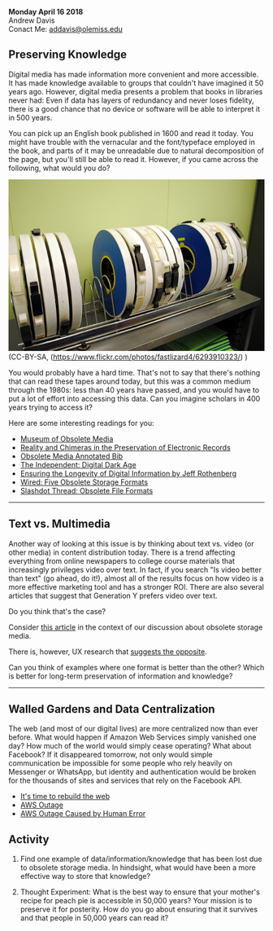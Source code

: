 **Monday April 16 2018**  
Andrew Davis    
Conact Me: [addavis@olemiss.edu](mailto:addavis@olemiss.edu)

## Preserving Knowledge 

Digital media has made information more convenient and more accessible. It has made knowledge available to groups that couldn't have imagined it 50 years ago. However, digital media presents a problem that books in libraries never had: Even if data has layers of redundancy and never loses fidelity, there is a good chance that no device or software will be able to interpret it in 500 years. 

You can pick up an English book published in 1600 and read it today. You might have trouble with the vernacular and the font/typeface employed in the book, and parts of it may be unreadable due to natural decomposition of the page, but you'll still be able to read it. However, if you came across the following, what would you do?

![data tape](assets/tape.jpg)  
(CC-BY-SA, (https://www.flickr.com/photos/fastlizard4/6293910323/) )

You would probably have a hard time. That's not to say that there's nothing that can read these tapes around today, but this was a common medium through the 1980s: less than 40 years have passed, and you would have to put a lot of effort into accessing this data. Can you imagine scholars in 400 years trying to access it? 

Here are some interesting readings for you:

- [Museum of Obsolete Media](http://www.obsoletemedia.org/)
- [Reality and Chimeras in the Preservation of Electronic Records](http://www.dlib.org/dlib/april99/bearman/04bearman.html)
- [Obsolete Media Annotated Bib](http://wiki.slis.wayne.edu/index.php/Obsolete_Media)
- [The Independent: Digital Dark Age](http://www.independent.co.uk/life-style/gadgets-and-tech/news/digital-dark-age-could-leave-historians-with-no-records-of-the-21st-century-10043516.html)
- [Ensuring the Longevity of Digital Information by Jeff Rothenberg](assets/ensuring.pdf)
- [Wired: Five Obsolete Storage Formats](https://www.wired.com/2008/06/five-obsolete-s/)
- [Slashdot Thread: Obsolete File Formats](https://ask.slashdot.org/story/05/08/30/2249225/Examples-of-Obsolete-File-Formats)

---

## Text vs. Multimedia
Another way of looking at this issue is by thinking about text vs. video (or other media) in content distribution today. There is a trend affecting everything from online newspapers to college course materials that increasingly privileges video over text. In fact, if you search "Is video better than text" (go ahead, do it!), almost all of the results focus on how video is a more effective marketing tool and has a stronger ROI. There are also several articles that suggest that Generation Y prefers video over text.

Do you think that's the case? 

Consider [this article](https://simplystatistics.org/2017/06/13/the-future-of-education-is-plain-text/) in the context of our discussion about obsolete storage media. 

There is, however, UX research that [suggests the opposite](http://idratherbewriting.com/2011/07/22/a-few-notes-from-usability-testing-video-tutorials-get-watched-text-gets-skipped/).

Can you think of examples where one format is better than the other? Which is better for long-term preservation of information and knowledge? 

---

## Walled Gardens and Data Centralization
The web (and most of our digital lives) are more centralized now than ever before. What would happen if Amazon Web Services simply vanished one day? How much of the world would simply cease operating? What about Facebook? If it disappeared tomorrow, not only would simple communication be impossible for some people who rely heavily on Messenger or WhatsApp, but identity and authentication would be broken for the thousands of sites and services that rely on the Facebook API.

- [It's time to rebuild the web](https://www.oreilly.com/ideas/its-time-to-rebuild-the-web)
- [AWS Outage](https://techcrunch.com/2017/02/28/amazon-aws-s3-outage-is-breaking-things-for-a-lot-of-websites-and-apps/)
- [AWS Outage Caused by Human Error](https://www.recode.net/2017/3/2/14792636/amazon-aws-internet-outage-cause-human-error-incorrect-command)


## Activity

1. Find one example of data/information/knowledge that has been lost due to obsolete storage media. In hindsight, what would have been a more effective way to store that knowledge? 

2. Thought Experiment: What is the best way to ensure that your mother's recipe for peach pie is accessible in 50,000 years? Your mission is to preserve it for posterity. How do you go about ensuring that it survives and that people in 50,000 years can read it? 



